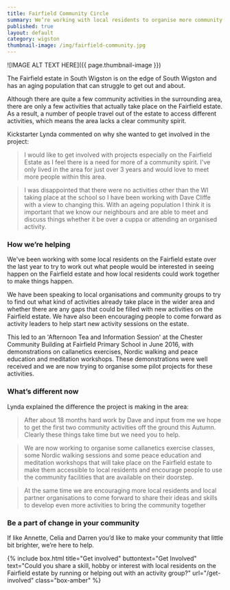 ```yaml
---
title: Fairfield Community Circle 
summary: We’re working with local residents to organise more community activities on the Fairfield estate in South Wigston.
published: true
layout: default
category: wigston
thumbnail-image: /img/fairfield-community.jpg
---
```


![IMAGE ALT TEXT HERE]({{ page.thumbnail-image }})

The Fairfield estate in South Wigston is on the edge of South Wigston and has an aging population that can struggle to get out and about.

Although there are quite a few community activities in the surrounding area, there are only a few activities that actually take place on the Fairfield estate. As a result, a number of people travel out of the estate to access different activities, which means the area lacks a clear community spirit.

Kickstarter Lynda commented on why she wanted to get involved in the project:

> I would like to get involved with projects especially on the Fairfield Estate as I feel there is a need for more of a community spirit.  I've only lived in the area for just over 3 years and would love to meet more people within this area.

> I was disappointed that there were no activities other than the WI taking place at the school so I have been working with Dave Cliffe with a view to changing this. With an ageing population I think it is important that we know our neighbours and are able to meet and discuss things whether it be over a cuppa or attending an organised activity.

### How we’re helping 

We've been working with some local residents on the Fairfield estate over the last year to try to work out what people would be interested in seeing happen on the Fairfield estate and how local residents could work together to make things happen.

We have been speaking to local organisations and community groups to try to find out what kind of activities already take place in the wider area and whether there are any gaps that could be filled with new activities on the Fairfield estate. We have also been encouraging people to come forward as activity leaders to help start new activity sessions on the estate.

This led to an 'Afternoon Tea and Information Session' at the Chester Community Building at Fairfield Primary School in June 2016, with demonstrations on callanetics exercises, Nordic walking and peace education and meditation workshops. These demonstrations were well received and we are now trying to organise some pilot projects for these activities.

### What’s different now 

Lynda explained the difference the project is making in the area:

> After about 18 months hard work by Dave and input from me we hope to get the first two community activities off the ground this Autumn.  Clearly these things take time but we need you to help.

> We are now working to organise some callanetics exercise classes, some Nordic walking sessions and some peace education and meditation workshops that will take place on the Fairfield estate to make them accessible to local residents and encourage people to use the community facilities that are available on their doorstep. 

> At the same time we are encouraging more local residents and local partner organisations to come forward to share their ideas and skills to develop even more activities to bring the community together


### Be a part of change in your community

If like Annette, Celia and Darren you’d like to make your community that little bit brighter, we’re here to help. 

{% include box.html title="Get involved" buttontext="Get Involved" text="Could you share a skill, hobby or interest with local residents on the Fairfield estate by running or helping out with an activity group?" url="/get-involved" class="box-amber"  %}